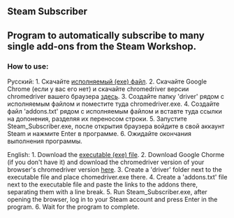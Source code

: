 ## Steam Subscriber

## Program to automatically subscribe to many single add-ons from the Steam Workshop.

### How to use:
Русский:
 	1. Скачайте [исполняемый (exe) файл](https://github.com/CNGN3MYHDA/Steam-Subscriber/releases).
	2. Скачайте Google Chrome (если у вас его нет) и скачайте chromedriver версии chromedriver вашего браузера [здесь](https://chromedriver.storage.googleapis.com/index.html).
	3. Создайте папку 'driver' рядом с исполняемым файлом и поместите туда chromedriver.exe.
	4. Создайте файл 'addons.txt' рядом с исполняемым файлом и вставте туда ссылки на допонения, разделяя их переносом строки.
	5. Запустите Steam_Subscriber.exe, после открытия браузера войдите в свой аккаунт Steam и нажмите Enter в программе.
	6. Ожидайте окончания выполнения программы.

English:
	1. Download the [executable (exe) file](https://github.com/CNGN3MYHDA/Steam-Subscriber/releases).
	2. Download Google Chorme (if you don't have it) and download the chromedriver version of your browser's chromedriver version [here](https://chromedriver.storage.googleapis.com/index.html).
	3. Create a 'driver' folder next to the executable file and place chomedriver.exe there.
	4. Create a 'addons.txt' file next to the executable file and paste the links to the addons there, separating them with a line break.
	5. Run Steam_Subscriber.exe, after opening the browser, log in to your Steam account and press Enter in the program.
	6. Wait for the program to complete.
